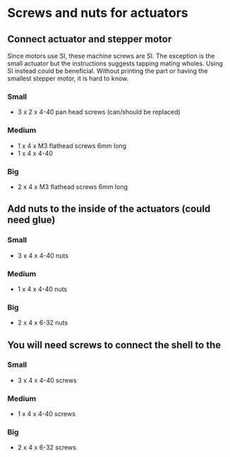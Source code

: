 # Screws and nuts for actuators

## Connect actuator and stepper motor

Since motors use SI, these machine screws are SI. The exception is the small actuator but the instructions suggests tapping mating wholes. Using SI instead could be beneficial. Without printing the part or having the smallest stepper motor, it is hard to know.

### Small
- 3 x 2 x 4-40 pan head screws (can/should be replaced)

### Medium
- 1 x 4 x M3 flathead screws 6mm long
- 1 x 4 x 4-40

### Big
- 2 x 4 x M3 flathead screws 6mm long

## Add nuts to the inside of the actuators (could need glue)

### Small
- 3 x 4 x 4-40 nuts

### Medium
- 1 x 4 x 4-40 nuts

### Big
- 2 x 4 x 6-32 nuts

## You will need screws to connect the shell to the

### Small
- 3 x 4 x 4-40 screws

### Medium
- 1 x 4 x 4-40 screws

### Big
- 2 x 4 x 6-32 screws
